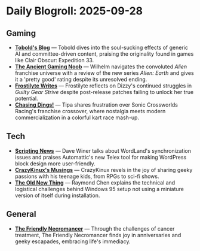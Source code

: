 # Daily Blogroll: 2025-09-28

## Gaming

- **[Tobold's Blog](http://tobolds.blogspot.com/2025/09/genericness.html)** — Tobold dives into the soul-sucking effects of generic AI and committee-driven content, praising the originality found in games like Clair Obscur: Expedition 33.
- **[The Ancient Gaming Noob](https://tagn.wordpress.com/2025/09/27/binge-watching-alien-earth/)** — Wilhelm navigates the convoluted *Alien* franchise universe with a review of the new series *Alien: Earth* and gives it a 'pretty good' rating despite its unresolved ending.
- **[Frostilyte Writes](https://frostilyte.ca/2025/09/27/revisiting-dizzy-at-the-end-of-strive-season-4/)** — Frostilyte reflects on Dizzy's continued struggles in *Guilty Gear Strive* despite post-release patches failing to unlock her true potential.
- **[Chasing Dings!](https://chasingdings.com/2025/09/27/becoming-unreasonably-angry-about-sonic-crossworlds-racing/)** — Tipa shares frustration over Sonic Crossworlds Racing's franchise crossover, where nostalgia meets modern commercialization in a colorful kart race mash-up.
## Tech

- **[Scripting News](http://scripting.com/2025/09/27.html#a160228)** — Dave Winer talks about WordLand's synchronization issues and praises Automattic's new Telex tool for making WordPress block design more user-friendly.
- **[CrazyKinux's Musings](http://www.crazykinux.ca/2025/09/when-your-teenagers-become-your-fellow.html)** — CrazyKinux revels in the joy of sharing geeky passions with his teenage kids, from RPGs to sci-fi shows.
- **[The Old New Thing](https://devblogs.microsoft.com/oldnewthing/20250926-00/?p=111629)** — Raymond Chen explains the technical and logistical challenges behind Windows 95 setup not using a miniature version of itself during installation.
## General

- **[The Friendly Necromancer](https://thefriendlynecromancer.blogspot.com/2025/09/cancer-journey-and-real-life-update-for.html)** — Through the challenges of cancer treatment, The Friendly Necromancer finds joy in anniversaries and geeky escapades, embracing life's immediacy.
